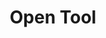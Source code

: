 ---
title: "Open Tool"
menu:
  sidebar:
    name: "Open Tool"
    identifier: opentool
    weight: 20
---